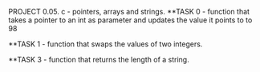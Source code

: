 PROJECT 0.05. c - pointers, arrays and strings.
**TASK 0 - function that takes a pointer to an int as parameter and updates the value it points to to 98

**TASK 1 - function that swaps the values of two integers.

**TASK 3 - function that returns the length of a string.